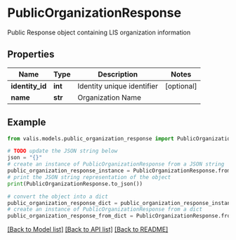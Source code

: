 # PublicOrganizationResponse

Public Response object containing LIS organization information

## Properties

Name | Type | Description | Notes
------------ | ------------- | ------------- | -------------
**identity_id** | **int** | Identity unique identifier | [optional] 
**name** | **str** | Organization Name | 

## Example

```python
from valis.models.public_organization_response import PublicOrganizationResponse

# TODO update the JSON string below
json = "{}"
# create an instance of PublicOrganizationResponse from a JSON string
public_organization_response_instance = PublicOrganizationResponse.from_json(json)
# print the JSON string representation of the object
print(PublicOrganizationResponse.to_json())

# convert the object into a dict
public_organization_response_dict = public_organization_response_instance.to_dict()
# create an instance of PublicOrganizationResponse from a dict
public_organization_response_from_dict = PublicOrganizationResponse.from_dict(public_organization_response_dict)
```
[[Back to Model list]](../README.md#documentation-for-models) [[Back to API list]](../README.md#documentation-for-api-endpoints) [[Back to README]](../README.md)


